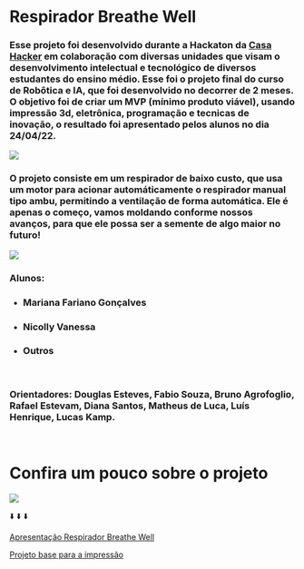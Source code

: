 # Respirador Breathe Well


### Esse projeto foi desenvolvido durante a Hackaton da [Casa Hacker](https://www.casahacker.org/) em colaboração com diversas unidades que visam o desenvolvimento intelectual e tecnológico de diversos estudantes do ensino médio. Esse foi o  projeto final do curso de Robôtica e IA, que foi desenvolvido no decorrer de 2 meses. O objetivo foi de criar um MVP (mínimo produto viável), usando impressão 3d, eletrônica, programação e tecnicas de inovação, o resultado foi apresentado pelos alunos  no dia 24/04/22.
</h3>

![](img/respirador.jpeg)

### O projeto consiste em um respirador de baixo custo, que usa um motor para acionar automáticamente o respirador manual tipo ambu, permitindo a ventilação de forma automática. Ele é apenas o começo, vamos moldando conforme nossos avanços, para que ele possa ser a semente de algo maior no futuro!
</h3>

![](img/alunos.jpeg)

### **Alunos**: 
* ### Mariana Fariano Gonçalves 
* ### Nicolly Vanessa 
* ### Outros

<br>

### **Orientadores**: Douglas Esteves, Fabio Souza, Bruno Agrofoglio, Rafael Estevam, Diana Santos, Matheus de Luca, Luís Henrique, Lucas Kamp.

<br>

# Confira um pouco sobre o projeto

![](img/apresentacao-respirador-breathe-well.gif)


 :arrow_down:  :arrow_down:  :arrow_down:

[Apresentação Respirador Breathe Well](https://www.canva.com/design/DAE-wdh7uSA/UKtB_Q2I7qD-B3DgXVNbmg/view?utm_content=DAE-wdh7uSA&utm_campaign=designshare&utm_medium=link2&utm_source=sharebutton)

[Projeto base para a impressão](https://github.com/otavioalfenas/RespireFundo)
